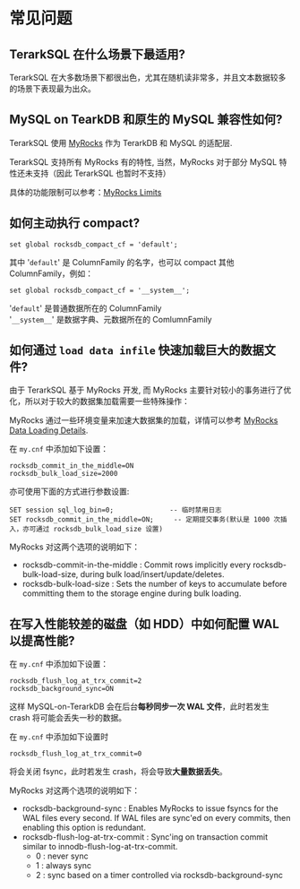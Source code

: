 # 常见问题
## TerarkSQL 在什么场景下最适用?
TerarkSQL 在大多数场景下都很出色，尤其在随机读非常多，并且文本数据较多的场景下表现最为出众。

## MySQL on TearkDB 和原生的 MySQL 兼容性如何?
TerarkSQL 使用 [MyRocks](https://github.com/facebook/mysql-5.6/wiki/) 作为 TerarkDB 和 MySQL 的适配层.

TerarkSQL 支持所有 MyRocks 有的特性, 当然，MyRocks 对于部分 MySQL 特性还未支持（因此 TerarkSQL 也暂时不支持）

具体的功能限制可以参考：[MyRocks Limits](https://github.com/facebook/mysql-5.6/wiki/MyRocks-limitations)

## 如何主动执行 compact?
```
set global rocksdb_compact_cf = 'default';
```
其中 '`default`' 是 ColumnFamily 的名字，也可以 compact 其他 ColumnFamily，例如：
```
set global rocksdb_compact_cf = '__system__';
```
'`default`' 是普通数据所在的 ColumnFamily<br/>
'`__system__`' 是数据字典、元数据所在的 ComlumnFamily

## 如何通过 `load data infile` 快速加载巨大的数据文件?

由于 TerarkSQL 基于 MyRocks 开发, 而 MyRocks 主要针对较小的事务进行了优化，所以对于较大的数据集加载需要一些特殊操作：

MyRocks 通过一些环境变量来加速大数据集的加载，详情可以参考 [MyRocks Data Loading Details](https://github.com/facebook/mysql-5.6/wiki/data-loading).

在 `my.cnf` 中添加如下设置：
```
rocksdb_commit_in_the_middle=ON
rocksdb_bulk_load_size=2000
```

亦可使用下面的方式进行参数设置:
```
SET session sql_log_bin=0;              -- 临时禁用日志
SET rocksdb_commit_in_the_middle=ON;     -- 定期提交事务(默认是 1000 次插入，亦可通过 rocksdb_bulk_load_size 设置)
```

MyRocks 对这两个选项的说明如下：
- rocksdb-commit-in-the-middle : Commit rows implicitly every rocksdb-bulk-load-size, during bulk load/insert/update/deletes.
- rocksdb-bulk-load-size : Sets the number of keys to accumulate before committing them to the storage engine during bulk loading.

## 在写入性能较差的磁盘（如 HDD）中如何配置 WAL 以提高性能?

在 `my.cnf` 中添加如下设置：
```
rocksdb_flush_log_at_trx_commit=2
rocksdb_background_sync=ON
```
这样 MySQL-on-TerarkDB 会在后台**每秒同步一次 WAL 文件**，此时若发生 crash 将可能会丢失一秒的数据。

在 `my.cnf` 中添加如下设置时
```
rocksdb_flush_log_at_trx_commit=0
```
将会关闭 fsync，此时若发生 crash，将会导致**大量数据丢失**。

MyRocks 对这两个选项的说明如下：

- rocksdb-background-sync : Enables MyRocks to issue fsyncs for the WAL files every second. If WAL files are sync'ed on every commits, then enabling this option is redundant.
- rocksdb-flush-log-at-trx-commit : Sync'ing on transaction commit similar to innodb-flush-log-at-trx-commit.
  - 0 : never sync
  - 1 : always sync
  - 2 : sync based on a timer controlled via rocksdb-background-sync
